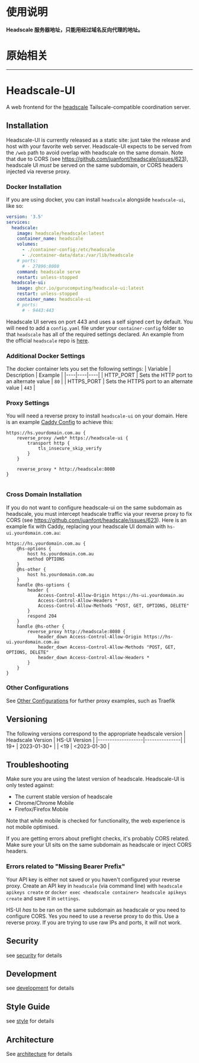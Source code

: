 # 使用说明

**Headscale 服务器地址，只能用经过域名反向代理的地址。**

# 原始相关
***
# Headscale-UI
A web frontend for the [headscale](https://github.com/juanfont/headscale) Tailscale-compatible coordination server.

## Installation
Headscale-UI is currently released as a static site: just take the release and host with your favorite web server. Headscale-UI expects to be served from the `/web` path to avoid overlap with headscale on the same domain. Note that due to CORS (see https://github.com/juanfont/headscale/issues/623), headscale UI *must* be served on the same subdomain, or CORS headers injected via reverse proxy.

### Docker Installation
If you are using docker, you can install `headscale` alongside `headscale-ui`, like so:

```yaml
version: '3.5'
services:
  headscale:
    image: headscale/headscale:latest
    container_name: headscale
    volumes:
      - ./container-config:/etc/headscale
      - ./container-data/data:/var/lib/headscale
    # ports:
      # - 27896:8080
    command: headscale serve
    restart: unless-stopped
  headscale-ui:
    image: ghcr.io/gurucomputing/headscale-ui:latest
    restart: unless-stopped
    container_name: headscale-ui
    # ports:
      # - 9443:443
```

Headscale UI serves on port 443 and uses a self signed cert by default. You will need to add a `config.yaml` file under your `container-config` folder so that `headscale` has all of the required settings declared. An example from the official `headscale` repo is [here](https://github.com/juanfont/headscale/blob/main/config-example.yaml). 

### Additional Docker Settings
The docker container lets you set the following settings:
| Variable | Description | Example |
|----|----|----|
| HTTP_PORT | Sets the HTTP port to an alternate value | `80` |
| HTTPS_PORT | Sets the HTTPS port to an alternate value | `443` |

### Proxy Settings
You will need a reverse proxy to install `headscale-ui` on your domain. Here is an example [Caddy Config](https://caddyserver.com/) to achieve this:
```
https://hs.yourdomain.com.au {
	reverse_proxy /web* https://headscale-ui {
		transport http {
			tls_insecure_skip_verify
		}
	}

	reverse_proxy * http://headscale:8080
}


```

### Cross Domain Installation
If you do not want to configure headscale-ui on the same subdomain as headscale, you must intercept headscale traffic via your reverse proxy to fix CORS (see https://github.com/juanfont/headscale/issues/623). Here is an example fix with Caddy, replacing your headscale UI domain with `hs-ui.yourdomain.com.au`:
```
https://hs.yourdomain.com.au {
	@hs-options {
		host hs.yourdomain.com.au
		method OPTIONS
	}
	@hs-other {
		host hs.yourdomain.com.au
	}
	handle @hs-options {
		header {
			Access-Control-Allow-Origin https://hs-ui.yourdomain.au
			Access-Control-Allow-Headers *
			Access-Control-Allow-Methods "POST, GET, OPTIONS, DELETE"
		}
		respond 204
	}
	handle @hs-other {
		reverse_proxy http://headscale:8080 {
			header_down Access-Control-Allow-Origin https://hs-ui.yourdomain.com.au
			header_down Access-Control-Allow-Methods "POST, GET, OPTIONS, DELETE"
			header_down Access-Control-Allow-Headers *
		}
	}
}

```

### Other Configurations
See [Other Configurations](https://github.com/gurucomputing/headscale-ui/blob/master/documentation/configuration.md) for further proxy examples, such as Traefik

## Versioning
The following versions correspond to the appropriate headscale version
| Headscale Version | HS-UI Version |
|-------------------|---------------|
| 19+               | 2023-01-30+   |
| <19               | <2023-01-30   |

## Troubleshooting
Make sure you are using the latest version of headscale. Headscale-UI is only tested against:

* The current stable version of headscale
* Chrome/Chrome Mobile
* Firefox/Firefox Mobile

Note that while mobile is checked for functionality, the web experience is not mobile optimised.

If you are getting errors about preflight checks, it's probably CORS related. Make sure your UI sits on the same subdomain as headscale or inject CORS headers.

### Errors related to "Missing Bearer Prefix"
Your API key is either not saved or you haven't configured your reverse proxy. Create an API key in `headscale` (via command line) with `headscale apikeys create` or `docker exec <headscale container> headscale apikeys create` and save it in `settings`.

HS-UI *has* to be ran on the same subdomain as headscale or you need to configure CORS. Yes you need to use a reverse proxy to do this. Use a reverse proxy. If you are trying to use raw IPs and ports, it *will* not work.

## Security
see [security](https://github.com/gurucomputing/headscale-ui/blob/master/SECURITY.md) for details

## Development
see [development](https://github.com/gurucomputing/headscale-ui/blob/master/documentation/development.md) for details

## Style Guide
see [style](https://github.com/gurucomputing/headscale-ui/blob/master/documentation/style.md) for details

## Architecture
See [architecture](https://github.com/gurucomputing/headscale-ui/blob/master/documentation/architecture.md) for details